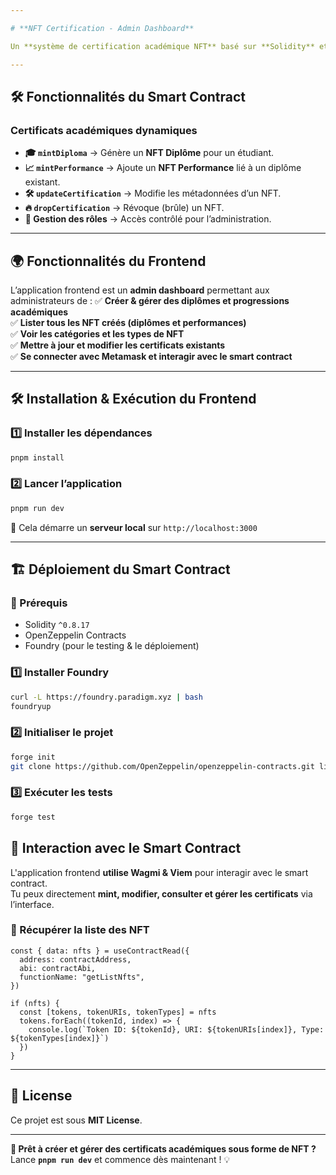 ```yaml
---

# **NFT Certification - Admin Dashboard**

Un **système de certification académique NFT** basé sur **Solidity** et une **application frontend** permettant aux administrateurs de gérer les diplômes et les performances académiques.

---
```


## **🛠️ Fonctionnalités du Smart Contract**
### **Certificats académiques dynamiques**
- **🎓 `mintDiploma`** → Génère un **NFT Diplôme** pour un étudiant.
- **📈 `mintPerformance`** → Ajoute un **NFT Performance** lié à un diplôme existant.
- **🛠 `updateCertification`** → Modifie les métadonnées d’un NFT.
- **🔥 `dropCertification`** → Révoque (brûle) un NFT.
- **🔐 Gestion des rôles** → Accès contrôlé pour l’administration.

---

## **🌍 Fonctionnalités du Frontend**
L’application frontend est un **admin dashboard** permettant aux administrateurs de :
✅ **Créer & gérer des diplômes et progressions académiques**  
✅ **Lister tous les NFT créés (diplômes et performances)**  
✅ **Voir les catégories et les types de NFT**  
✅ **Mettre à jour et modifier les certificats existants**  
✅ **Se connecter avec Metamask et interagir avec le smart contract**  

---

## **🛠️ Installation & Exécution du Frontend**
### **1️⃣ Installer les dépendances**
```bash
pnpm install
```

### **2️⃣ Lancer l’application**
```bash
pnpm run dev
```
🔹 Cela démarre un **serveur local** sur `http://localhost:3000`

---

## **🏗 Déploiement du Smart Contract**
### **📌 Prérequis**
- Solidity `^0.8.17`
- OpenZeppelin Contracts
- Foundry (pour le testing & le déploiement)

### **1️⃣ Installer Foundry**
```bash
curl -L https://foundry.paradigm.xyz | bash
foundryup
```

### **2️⃣ Initialiser le projet**
```bash
forge init
git clone https://github.com/OpenZeppelin/openzeppelin-contracts.git lib/openzeppelin-contracts
```

### **3️⃣ Exécuter les tests**
```bash
forge test
```
## **🔗 Interaction avec le Smart Contract**
L'application frontend **utilise Wagmi & Viem** pour interagir avec le smart contract.  
Tu peux directement **mint, modifier, consulter et gérer les certificats** via l’interface.

### **📡 Récupérer la liste des NFT**
```tsx
const { data: nfts } = useContractRead({
  address: contractAddress,
  abi: contractAbi,
  functionName: "getListNfts",
})

if (nfts) {
  const [tokens, tokenURIs, tokenTypes] = nfts
  tokens.forEach((tokenId, index) => {
    console.log(`Token ID: ${tokenId}, URI: ${tokenURIs[index]}, Type: ${tokenTypes[index]}`)
  })
}
```

---

## **📜 License**
Ce projet est sous **MIT License**.

---

**🚀 Prêt à créer et gérer des certificats académiques sous forme de NFT ?**  
Lance **`pnpm run dev`** et commence dès maintenant ! 💡
